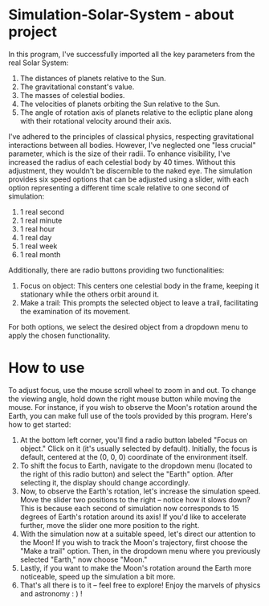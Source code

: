 # Simulation-Solar-System - about project

In this program, I've successfully imported all the key parameters from the real Solar System:
1. The distances of planets relative to the Sun.
2. The gravitational constant's value.
3. The masses of celestial bodies.
4. The velocities of planets orbiting the Sun relative to the Sun.
5. The angle of rotation axis of planets relative to the ecliptic plane along with their rotational velocity around their axis.

I've adhered to the principles of classical physics, respecting gravitational interactions between all bodies.
However, I've neglected one "less crucial" parameter, which is the size of their radii. To enhance visibility, I've increased the radius of each celestial body by 40 times. Without this adjustment, they wouldn't be discernible to the naked eye.
The simulation provides six speed options that can be adjusted using a slider, with each option representing a different time scale relative to one second of simulation:
1. 1 real second
2. 1 real minute
3. 1 real hour 
4. 1 real day
5. 1 real week
6. 1 real month 

Additionally, there are radio buttons providing two functionalities:
1. Focus on object: This centers one celestial body in the frame, keeping it stationary while the others orbit around it.
2. Make a trail: This prompts the selected object to leave a trail, facilitating the examination of its movement.

For both options, we select the desired object from a dropdown menu to apply the chosen functionality.


# How to use

To adjust focus, use the mouse scroll wheel to zoom in and out. To change the viewing angle, hold down the right mouse button while moving the mouse.
For instance, if you wish to observe the Moon's rotation around the Earth, you can make full use of the tools provided by this program.
Here's how to get started:
1. At the bottom left corner, you'll find a radio button labeled "Focus on object." Click on it (it's usually selected by default). Initially, the focus is default, centered at the (0, 0, 0) coordinate of the environment itself.
2. To shift the focus to Earth, navigate to the dropdown menu (located to the right of this radio button) and select the "Earth" option. After selecting it, the display should change accordingly.
3. Now, to observe the Earth's rotation, let's increase the simulation speed. Move the slider two positions to the right – notice how it slows down? This is because each second of simulation now corresponds to 15 degrees of Earth's rotation around its axis! If you'd like to accelerate further, move the slider one more position to the right.
4. With the simulation now at a suitable speed, let's direct our attention to the Moon! If you wish to track the Moon's trajectory, first choose the "Make a trail" option. Then, in the dropdown menu where you previously selected "Earth," now choose "Moon."
5. Lastly, if you want to make the Moon's rotation around the Earth more noticeable, speed up the simulation a bit more.
6. That's all there is to it – feel free to explore! Enjoy the marvels of physics and astronomy : ) !
